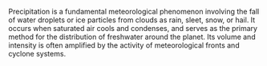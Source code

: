 
Precipitation is a fundamental meteorological phenomenon involving the fall of  water droplets or ice particles from clouds as rain, sleet, snow, or hail. It occurs when saturated air cools and condenses, and serves as the primary method for the distribution of freshwater around the planet. Its volume and intensity is often amplified by the activity of meteorological fronts and cyclone systems.

